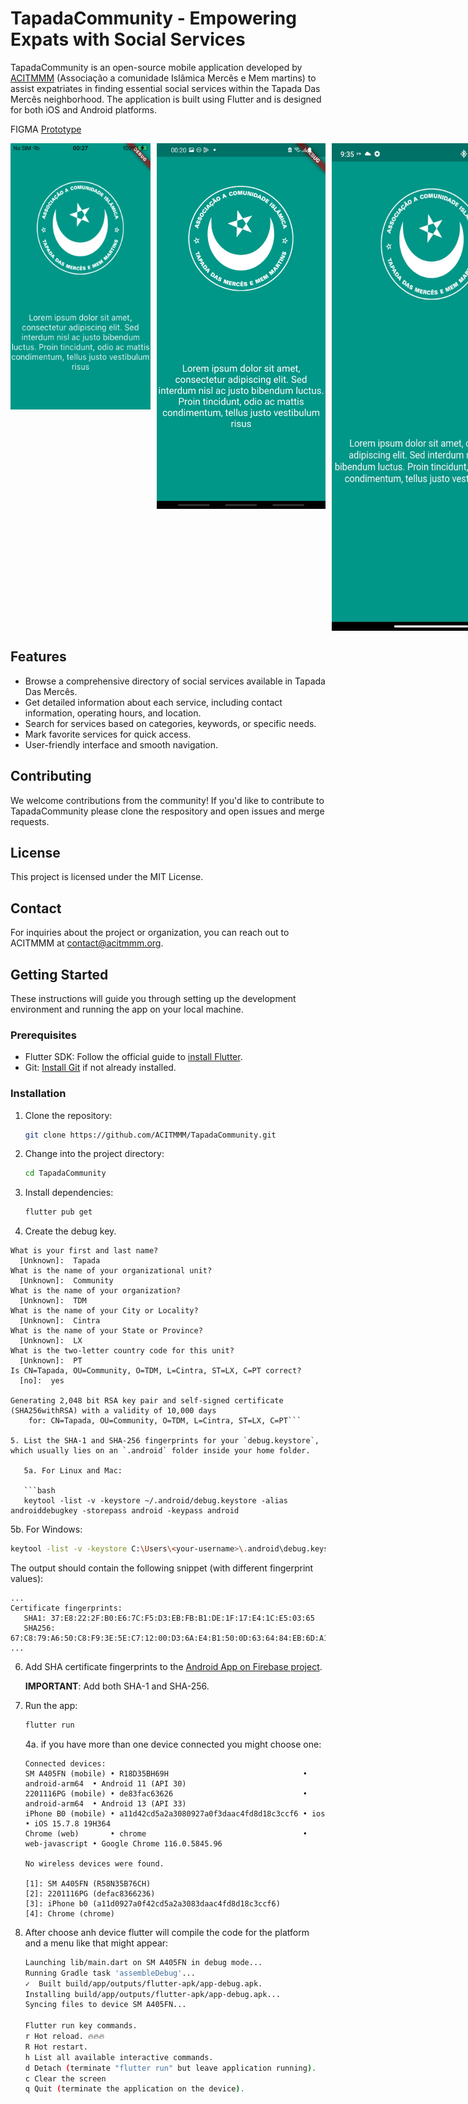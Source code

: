# TapadaCommunity - Empowering Expats with Social Services

TapadaCommunity is an open-source mobile application developed by [ACITMMM](https://acitmmm.webnode.pt) (Associação a comunidade Islâmica Mercês e Mem martins) to assist expatriates in finding essential social services within the Tapada Das Mercês neighborhood. The application is built using Flutter and is designed for both iOS and Android platforms.

FIGMA [Prototype](https://www.figma.com/proto/4V4WZcLGmBjYyqKwImtfau/ACCITMMM?node-id=61-23&starting-point-node-id=1%3A2&mode=design&t=rfwTWkxFo4JGM9uG-1)
 
<div style="display: flex;">
   <img src="/screenshots/screenshot.png" alt="App Screenshots" width="224" height="426" style="flex: 1; margin-right: 10px;" >
   <img src="/screenshots/screenshot1.jpeg" alt="App Screenshots" width="270" height="585" style="flex: 1; margin-right: 10px;">
   <img src="/screenshots/screenshot2.jpeg" alt="App Screenshots" width="320" height="780" style="flex: 1; margin-right: 10px;">
</div>

## Features

- Browse a comprehensive directory of social services available in Tapada Das Mercês.
- Get detailed information about each service, including contact information, operating hours, and location.
- Search for services based on categories, keywords, or specific needs.
- Mark favorite services for quick access.
- User-friendly interface and smooth navigation.

## Contributing

We welcome contributions from the community! If you'd like to contribute to TapadaCommunity please clone the respository and open issues and merge requests.

## License

This project is licensed under the MIT License.

## Contact

For inquiries about the project or organization, you can reach out to ACITMMM at contact@acitmmm.org.

## Getting Started

These instructions will guide you through setting up the development environment and running the app on your local machine.

### Prerequisites

- Flutter SDK: Follow the official guide to [install Flutter](https://flutter.dev/docs/get-started/install).
- Git: [Install Git](https://git-scm.com/book/en/v2/Getting-Started-Installing-Git) if not already installed.

### Installation

1. Clone the repository:

   ```bash
   git clone https://github.com/ACITMMM/TapadaCommunity.git
   ```

2. Change into the project directory:
   ```bash
   cd TapadaCommunity
   ```
   
3. Install dependencies:
   ```bash
   flutter pub get
   ```
4. Create the debug key.

```keytool -genkey -v -keystore ~/.android/debug.keystore -storepass android -alias androiddebugkey -keypass android -keyalg RSA -keysize 2048 -validity 10000
What is your first and last name?
  [Unknown]:  Tapada
What is the name of your organizational unit?
  [Unknown]:  Community
What is the name of your organization?
  [Unknown]:  TDM
What is the name of your City or Locality?
  [Unknown]:  Cintra
What is the name of your State or Province?
  [Unknown]:  LX
What is the two-letter country code for this unit?
  [Unknown]:  PT
Is CN=Tapada, OU=Community, O=TDM, L=Cintra, ST=LX, C=PT correct?
  [no]:  yes

Generating 2,048 bit RSA key pair and self-signed certificate (SHA256withRSA) with a validity of 10,000 days
	for: CN=Tapada, OU=Community, O=TDM, L=Cintra, ST=LX, C=PT```
   
5. List the SHA-1 and SHA-256 fingerprints for your `debug.keystore`, which usually lies on an `.android` folder inside your home folder.

   5a. For Linux and Mac:

   ```bash
   keytool -list -v -keystore ~/.android/debug.keystore -alias androiddebugkey -storepass android -keypass android
   ```

   5b. For Windows:

   ```bash
   keytool -list -v -keystore C:\Users\<your-username>\.android\debug.keystore -alias androiddebugkey -storepass android -keypass android
   ```
   
   The output should contain the following snippet (with different fingerprint values):

   ```
   ...
   Certificate fingerprints:
      SHA1: 37:E8:22:2F:B0:E6:7C:F5:D3:EB:FB:B1:DE:1F:17:E4:1C:E5:03:65
      SHA256: 67:C8:79:A6:50:C8:F9:3E:5E:C7:12:00:D3:6A:E4:B1:50:0D:63:64:84:EB:6D:A1:F6:1C:97:E6:30:AE:F0:97
   ...
   ```


6. Add SHA certificate fingerprints to the [Android App on Firebase project](https://console.firebase.google.com/u/0/project/tapadacommunity/settings/general/android:org.acitmmm.tapadacommunity).
   
   **IMPORTANT**: Add both SHA-1 and SHA-256.
      

7. Run the app:

   ```bash
   flutter run
   ```

   4a. if you have more than one device connected you might choose one:
   
      ```
      Connected devices:
      SM A405FN (mobile) • R18D35BH69H                              • android-arm64  • Android 11 (API 30)
      2201116PG (mobile) • de83fac63626                             • android-arm64  • Android 13 (API 33)
      iPhone B0 (mobile) • a11d42cd5a2a3080927a0f3daac4fd8d18c3ccf6 • ios            • iOS 15.7.8 19H364
      Chrome (web)       • chrome                                   • web-javascript • Google Chrome 116.0.5845.96
      
      No wireless devices were found.
      
      [1]: SM A405FN (R58N35B76CH)
      [2]: 2201116PG (defac8366236)
      [3]: iPhone b0 (a11d0927a0f42cd5a2a3083daac4fd8d18c3ccf6)
      [4]: Chrome (chrome)
      ```

8. After choose anh device flutter will compile the code for the platform and a menu like that might appear:

   ```bash
   Launching lib/main.dart on SM A405FN in debug mode...
   Running Gradle task 'assembleDebug'...                                146.9s
   ✓  Built build/app/outputs/flutter-apk/app-debug.apk.
   Installing build/app/outputs/flutter-apk/app-debug.apk...              18.4s
   Syncing files to device SM A405FN...                                    4.2s
   
   Flutter run key commands.
   r Hot reload. 🔥🔥🔥
   R Hot restart.
   h List all available interactive commands.
   d Detach (terminate "flutter run" but leave application running).
   c Clear the screen
   q Quit (terminate the application on the device).
   ```

